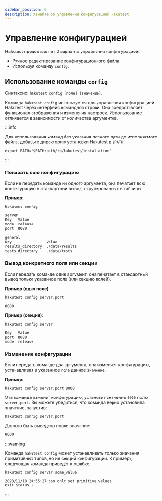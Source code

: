 ```yaml
---
sidebar_position: 6
description: Узнайте об управлении конфигурацией Hakutest
---
```


# Управление конфигурацией

Hakutest предоставляет 2 варианта управления конфигурацией:

-   Ручное редактирование конфигурационного файла.
-   Используя команду `config`.

## Использование команды `config`

Синтаксис: `hakutest config [поле] [значение]`.

Команда `hakutest config` используется для управления конфигурацией Hakutest через интерфейс командной строки. Она предоставляет функционал отображения и изменения настроек. Использование отличается в зависимости от количества аргументов.

:::info

Для использования команд без указания полного пути до исполняемого файла, добавьте директорию установки Hakutest в `$PATH`:

```shell
export PATH="$PATH:path/to/hakutest/installation"
```

:::

### Показать всю конфигурацию

Если не передать команде ни одного аргумента, она печатает всю конфигурацию в стандартный вывод, сгрупированных в таблицы.

**Пример**:

```shell title='Команда'
hakutest config
```

```txt title='Вывод'
server
Key   Value
mode  release
port  8080

general
Key                Value
results_directory  ./data/results
tests_directory    ./data/tests
```

### Вывод конкретного поля или секции

Если передать команде один аргумент, она печатает в стандартный вывод только указанное поле (или секцию полей).

**Пример (одно поле)**:

```shell title='Команда'
hakutest config server.port
```

```txt title='Вывод'
8080
```

**Пример (секция)**:

```shell title='Команда'
hakutest config server
```

```txt title='Вывод'
Key   Value
port  8080
mode  release
```

### Изменение конфигурации

Если передать команде два аргумента, она изменяет конфигурацию, устанавливая в указанное `поле` данное `значение`.

**Пример**:

```shell title='Команда'
hakutest config server.port 8000
```

Эта команда изменит конфигурацию, установит значение `8000` полю `server.port`. Вы можете убедиться, что команда верно установила значение, запустив:

```shell title='Команда'
hakutest config server.port
```

Должно быть выведено новое значение:

```txt title='Output'
8000
```

:::warning

Команда `hakutest config` может устанавливать только значения примитивных типов, но не секций конфигурации. К примеру, следующая команда приведёт к ошибке:

```shell title='Команда'
hakutest config server some_value
```

```txt title='Вывод'
2023/11/18 20:55:27 can only set primitive values
exit status 1
```

:::
